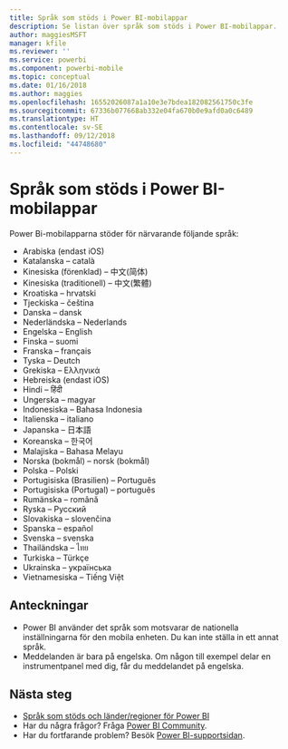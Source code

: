 ```yaml
---
title: Språk som stöds i Power BI-mobilappar
description: Se listan över språk som stöds i Power BI-mobilappar.
author: maggiesMSFT
manager: kfile
ms.reviewer: ''
ms.service: powerbi
ms.component: powerbi-mobile
ms.topic: conceptual
ms.date: 01/16/2018
ms.author: maggies
ms.openlocfilehash: 16552026087a1a10e3e7bdea182082561750c3fe
ms.sourcegitcommit: 67336b077668ab332e04fa670b0e9afd0a0c6489
ms.translationtype: HT
ms.contentlocale: sv-SE
ms.lasthandoff: 09/12/2018
ms.locfileid: "44748680"
---
```

# <a name="supported-languages-in-the-power-bi-mobile-apps"></a>Språk som stöds i Power BI-mobilappar
Power Bi-mobilapparna stöder för närvarande följande språk:

* Arabiska (endast iOS)
* Katalanska – català
* Kinesiska (förenklad) – 中文(简体)
* Kinesiska (traditionell) – 中文(繁體)
* Kroatiska – hrvatski
* Tjeckiska – čeština
* Danska – dansk
* Nederländska – Nederlands
* Engelska – English
* Finska – suomi
* Franska – français
* Tyska – Deutch
* Grekiska – Ελληνικά
* Hebreiska (endast iOS)
* Hindi – हिंदी
* Ungerska – magyar
* Indonesiska – Bahasa Indonesia
* Italienska – italiano
* Japanska – 日本語
* Koreanska – 한국어
* Malajiska – Bahasa Melayu
* Norska (bokmål) – norsk (bokmål)
* Polska – Polski
* Portugisiska (Brasilien) – Português
* Portugisiska (Portugal) – português
* Rumänska – română
* Ryska – Русский
* Slovakiska – slovenčina
* Spanska – español
* Svenska – svenska
* Thailändska – ไทย
* Turkiska – Türkçe
* Ukrainska – українська
* Vietnamesiska – Tiếng Việt

## <a name="notes"></a>Anteckningar
* Power BI använder det språk som motsvarar de nationella inställningarna för den mobila enheten. Du kan inte ställa in ett annat språk.
* Meddelanden är bara på engelska. Om någon till exempel delar en instrumentpanel med dig, får du meddelandet på engelska. 

## <a name="next-steps"></a>Nästa steg
* [Språk som stöds och länder/regioner för Power BI](../../supported-languages-countries-regions.md)
* Har du några frågor? Fråga [Power BI Community](http://community.powerbi.com/).
* Har du fortfarande problem? Besök [Power BI-supportsidan](https://powerbi.microsoft.com/support/).

